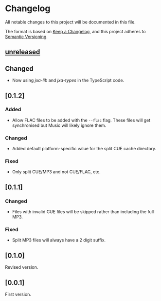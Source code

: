 <!-- markdownlint-disable MD024 -->

# Changelog

All notable changes to this project will be documented in this file.

The format is based on [Keep a Changelog](https://keepachangelog.com/en/1.0.0/), and this project
adheres to [Semantic Versioning](https://semver.org/spec/v2.0.0.html).

## [unreleased]

## Changed

- Now using _jxa-lib_ and _jxa-types_ in the TypeScript code.

## [0.1.2]

### Added

- Allow FLAC files to be added with the `--flac` flag. These files will get synchronised but Music
  will likely ignore them.

### Changed

- Added default platform-specific value for the split CUE cache directory.

### Fixed

- Only split CUE/MP3 and not CUE/FLAC, etc.

## [0.1.1]

### Changed

- Files with invalid CUE files will be skipped rather than including the full MP3.

### Fixed

- Split MP3 files will always have a 2 digit suffix.

## [0.1.0]

Revised version.

## [0.0.1]

First version.

[unreleased]: https://github.com/Tatsh/clem2itunes/compare/v0.1.2...HEAD
